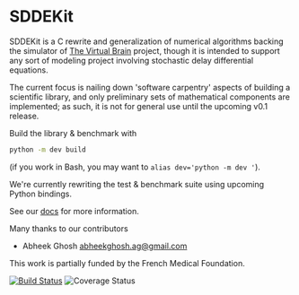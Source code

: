 # SDDEKit 

SDDEKit is a C rewrite and generalization of numerical algorithms
backing the simulator of [The Virtual Brain](http://thevirtualbrain.org)
project, though it is intended to support any sort of modeling project
involving stochastic delay differential equations.

The current focus is nailing down 'software carpentry' aspects of building a
scientific library, and only preliminary sets of mathematical components are
implemented; as such, it is not for general use until the 
upcoming v0.1 release.

Build the library & benchmark with
```bash
python -m dev build
```
(if you work in Bash, you may want to `alias dev='python -m dev '`).

We're currently rewriting the test & benchmark suite using upcoming Python bindings.

See our [docs](doc/README.md) for more information.

Many thanks to our contributors

- Abheek Ghosh <abheekghosh.ag@gmail.com>

This work is partially funded by the French Medical Foundation.

[![Build Status](https://travis-ci.org/maedoc/sddekit.svg?branch=master)](https://travis-ci.org/maedoc/sddekit)
![Coverage Status](https://coveralls.io/repos/github/maedoc/sddekit/badge.svg?branch=master)

